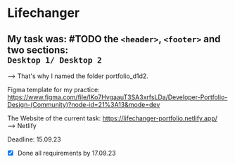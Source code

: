# Lifechanger
## My task was: #TODO the `<header>`, `<footer>` and two sections: <br /> `Desktop 1/ Desktop 2`
--> That's why I named the folder portfolio_d1d2.

Figma template for my practice:
https://www.figma.com/file/IKo7HvgaauT3SA3xrfsLDa/Developer-Portfolio-Design-(Community)?node-id=21%3A13&mode=dev

The Website of the current task:
https://lifechanger-portfolio.netlify.app/
<br />
--> Netlify

Deadline: 15.09.23 <br />
- [x] Done all requirements by 17.09.23
